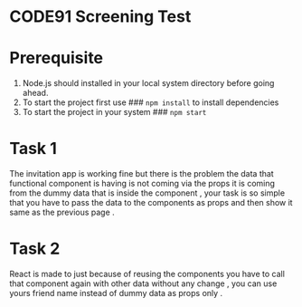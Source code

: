 # CODE91 Screening Test 

# Prerequisite
1. Node.js should installed in your local system directory before going ahead.
2. To start the project first use  ### `npm install` to install dependencies 
3. To start the project in your system  ### `npm start`

# Task 1 
The invitation app is working fine but there is the problem the data that functional component is having is not coming via the props it is coming from the dummy data that is inside the component , your task is so simple that you have to pass the data to the components as props and then show it same as the previous page . 

# Task 2 
React is made to just because of reusing the components you have to call that component again with other data without any change , you can use yours friend name instead of dummy data as props only . 